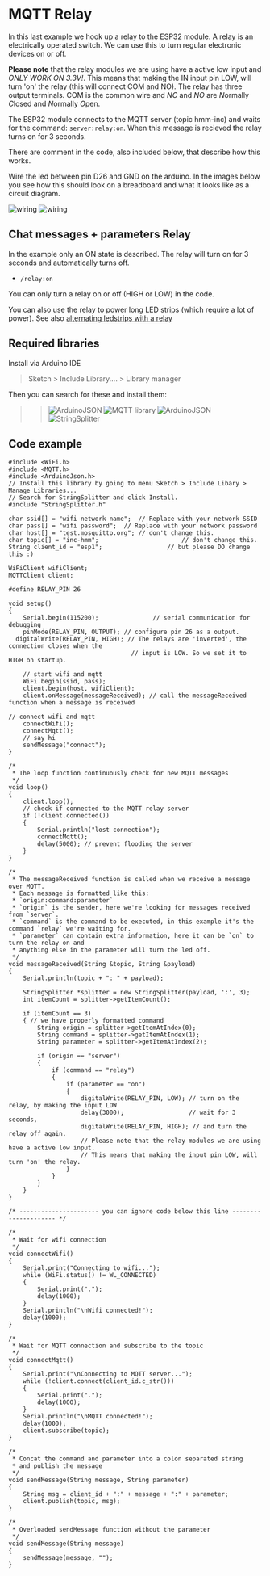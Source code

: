 # MQTT Relay

In this last example we hook up a relay to the ESP32 module. A relay is an electrically operated switch. We can use this to turn regular electronic devices on or off.

**Please note** that the relay modules we are using have a active low input and *ONLY WORK ON 3.3V!*. This means that making the IN input pin LOW, will turn 'on' the relay (this will connect COM and NO).
The relay has three output terminals. COM is the common wire and *NC* and *NO* are *N*ormally *C*losed and *N*ormally *O*pen.

The ESP32 module connects to the MQTT server (topic hmm-inc) and waits for the command:
`server:relay:on`. When this message is recieved the relay turns on for 3 seconds.


There are comment in the code, also included below, that describe how this works. 

Wire the led between pin D26 and GND on the arduino. In the images below you see how this should look on a breadboard and what it looks like as a circuit diagram. 

![wiring](MQTT_relay_bb.png)
![wiring](MQTT_relay_sch.png)

## Chat messages + parameters Relay

In the example only an ON state is described. The relay will turn on for 3 seconds and automatically turns off. 

* `/relay:on`

You can only turn a relay on or off (HIGH or LOW) in the code. 

You can also use the relay to power long LED strips (which require a lot of power). See also [alternating ledstrips with a relay](http://www.techydiy.org/keyes-sr1y-relay-module/)

## Required libraries

Install via Arduino IDE
> Sketch > Include Library.... > Library manager

Then you can search for these and install them:

>>![ArduinoJSON](../../assets/Wifi.png)
>>![MQTT library](../../assets/ArduinoJSON_lib.png)
>>![ArduinoJSON](../../assets/MQTT_lib.png)
>>![StringSplitter](../../assets/stringsplitter_lib.png)

## Code example

```arduino
#include <WiFi.h>
#include <MQTT.h>
#include <ArduinoJson.h>
// Install this library by going to menu Sketch > Include Libary > Manage Libraries...
// Search for StringSplitter and click Install.
#include "StringSplitter.h"

char ssid[] = "wifi network name";  // Replace with your network SSID
char pass[] = "wifi password";  // Replace with your network password
char host[] = "test.mosquitto.org"; // don't change this.
char topic[] = "inc-hmm";						// don't change this.
String client_id = "esp1";					// but please DO change this :)

WiFiClient wifiClient;
MQTTClient client;

#define RELAY_PIN 26

void setup()
{
	Serial.begin(115200);				// serial communication for debugging
	pinMode(RELAY_PIN, OUTPUT); // configure pin 26 as a output.
  digitalWrite(RELAY_PIN, HIGH); // The relays are 'inverted', the connection closes when the 
                                  // input is LOW. So we set it to HIGH on startup.

	// start wifi and mqtt
	WiFi.begin(ssid, pass);
	client.begin(host, wifiClient);
	client.onMessage(messageReceived); // call the messageReceived function when a message is received
																		 // connect wifi and mqtt
	connectWifi();
	connectMqtt();
	// say hi
	sendMessage("connect");
}

/*
 * The loop function continuously check for new MQTT messages
 */
void loop()
{
	client.loop();
	// check if connected to the MQTT relay server
	if (!client.connected())
	{
		Serial.println("lost connection");
		connectMqtt();
		delay(5000); // prevent flooding the server
	}
}

/*
 * The messageReceived function is called when we receive a message over MQTT.
 * Each message is formatted like this:
 * `origin:command:parameter`
 * `origin` is the sender, here we're looking for messages received from `server`.
 * `command` is the command to be executed, in this example it's the command `relay` we're waiting for.
 * `parameter` can contain extra information, here it can be `on` to turn the relay on and
 * anything else in the parameter will turn the led off.
 */
void messageReceived(String &topic, String &payload)
{
	Serial.println(topic + ": " + payload);

	StringSplitter *splitter = new StringSplitter(payload, ':', 3);
	int itemCount = splitter->getItemCount();

	if (itemCount == 3)
	{ // we have properly formatted command
		String origin = splitter->getItemAtIndex(0);
		String command = splitter->getItemAtIndex(1);
		String parameter = splitter->getItemAtIndex(2);

		if (origin == "server")
		{
			if (command == "relay")
			{
				if (parameter == "on")
				{
					digitalWrite(RELAY_PIN, LOW); // turn on the relay, by making the input LOW
					delay(3000);                  // wait for 3 seconds,
					digitalWrite(RELAY_PIN, HIGH); // and turn the relay off again.
					// Please note that the relay modules we are using have a active low input. 
					// This means that making the input pin LOW, will turn 'on' the relay.
				}
			}
		}
	}
}

/* ---------------------- you can ignore code below this line --------------------- */

/*
 * Wait for wifi connection
 */
void connectWifi()
{
	Serial.print("Connecting to wifi...");
	while (WiFi.status() != WL_CONNECTED)
	{
		Serial.print(".");
		delay(1000);
	}
	Serial.println("\nWifi connected!");
	delay(1000);
}

/*
 * Wait for MQTT connection and subscribe to the topic
 */
void connectMqtt()
{
	Serial.print("\nConnecting to MQTT server...");
	while (!client.connect(client_id.c_str()))
	{
		Serial.print(".");
		delay(1000);
	}
	Serial.println("\nMQTT connected!");
	delay(1000);
	client.subscribe(topic);
}

/*
 * Concat the command and parameter into a colon separated string
 * and publish the message
 */
void sendMessage(String message, String parameter)
{
	String msg = client_id + ":" + message + ":" + parameter;
	client.publish(topic, msg);
}

/*
 * Overloaded sendMessage function without the parameter
 */
void sendMessage(String message)
{
	sendMessage(message, "");
}
```
